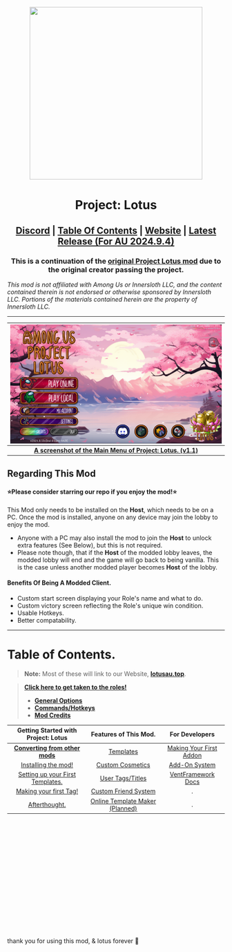 <p align="center">
  <img width="400" height="400" src="https://avatars.githubusercontent.com/u/173427715">
</p>
<h1 align="center">Project: Lotus</h1>

<h2 align="center"> <a href="https://discord.gg/projectlotus">Discord</a> | <a href="#table-of-contents">Table Of Contents</a> | <a href="https://lotusau.top/">Website</a> | <a href="https://github.com/Lotus-AU/LotusContinued/releases/latest">Latest Release (For AU 2024.9.4)</a>

<h3 align="center">This is a continuation of the <a href="https://github.com/ImaMapleTree/Lotus">original Project Lotus mod</a> due to the original creator passing the project. </h3>
<i align="center">This mod is not affiliated with Among Us or Innersloth LLC, and the content contained therein is not endorsed or otherwise sponsored by Innersloth LLC. Portions of the materials contained herein are the property of Innersloth LLC.</i>

---

|        <img align="center" src="./.github/main_menu2.png">         |
| :----------------------------------------------------------------: |
| <u>**A screenshot of the Main Menu of Project: Lotus. (v1.1)**</u> |

## Regarding This Mod

#### ⭐Please consider starring our repo if you enjoy the mod!⭐

This Mod only needs to be installed on the **Host**, which needs to be on a PC. Once the mod is installed, anyone on any device may join the lobby to enjoy the mod. <br>

- Anyone with a PC may also install the mod to join the **Host** to unlock extra features (See Below), but this is not required.
- Please note though, that if the **Host** of the modded lobby leaves, the modded lobby will end and the game will go back to being vanilla. This is the case unless another modded player becomes **Host** of the lobby.

#### Benefits Of Being A Modded Client.<br>

- Custom start screen displaying your Role's name and what to do.
- Custom victory screen reflecting the Role's unique win condition.
- Usable Hotkeys.
- Better compatability.

---

# Table of Contents.

> **Note:** Most of these will link to our Website, [**lotusau.top**](https://lotusau.top). <br>

> [**Click here to get taken to the roles!**](https://lotusau.top/en/roles)
>
> - [**General Options**](https://lotusau.top/rd/options)
> - [**Commands/Hotkeys**](https://lotusau.top/rd/commands)
> - [**Mod Credits**](https://lotusau.top/credits)

|                  Getting Started with Project: Lotus                  |                 Features of This Mod.                  |                         For Developers                         |
| :-------------------------------------------------------------------: | :----------------------------------------------------: | :------------------------------------------------------------: |
|   [**Converting from other mods**](https://lotusau.top/rd/convert)    |     [Templates](https://lotusau.top/rd/templates)      | [Making Your First Addon](https://dev.lotusau.top/rd/firstadn) |
|         [Installing the mod!](https://lotusau.top/rd/install)         |   [Custom Cosmetics](https://lotusau.top/rd/touhats)   |       [Add-On System](https://dev.lotusau.top/rd/addons)       |
| [Setting up your First Templates.](https://lotusau.top/rd/f-template) |    [User Tags/Titles](https://lotusau.top/rd/tags)     |      [VentFramework Docs](https://dev.lotusau.top/rd/vf)       |
|      [Making your first Tag!](https://lotusau.top/rd/first-tag)       | [Custom Friend System](https://lotusau.top/rd/friends) |                               .                                |
|        [Afterthought.](https://lotusau.top/rd/gs-afterthought)        |          [Online Template Maker (Planned)](#)          |                               .                                |

<br>
<br>
<br>
<br>
<br>
<br>
<br>
<br>
<br>
<br>
<br>
<br>
<br>
<br>
<br>
<br>
thank you for using this mod, & lotus forever 🪷
